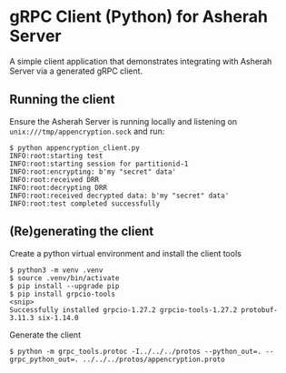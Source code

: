 # gRPC Client (Python) for Asherah Server
A simple client application that demonstrates integrating with Asherah Server via a generated gRPC client.

## Running the client
Ensure the Asherah Server is running locally and listening on `unix:///tmp/appencryption.sock` and run:

```console
$ python appencryption_client.py
INFO:root:starting test
INFO:root:starting session for partitionid-1
INFO:root:encrypting: b'my "secret" data'
INFO:root:received DRR
INFO:root:decrypting DRR
INFO:root:received decrypted data: b'my "secret" data'
INFO:root:test completed successfully
```

## (Re)generating the client
Create a python virtual environment and install the client tools

```console
$ python3 -m venv .venv
$ source .venv/bin/activate
$ pip install --upgrade pip
$ pip install grpcio-tools
<snip>
Successfully installed grpcio-1.27.2 grpcio-tools-1.27.2 protobuf-3.11.3 six-1.14.0
```

Generate the client
```console
$ python -m grpc_tools.protoc -I../../../protos --python_out=. --grpc_python_out=. ../../../protos/appencryption.proto
```
